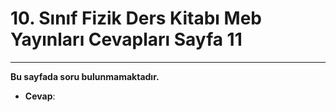 # 10. Sınıf Fizik Ders Kitabı Meb Yayınları Cevapları Sayfa 11

---

**Bu sayfada soru bulunmamaktadır.**

-   **Cevap**: